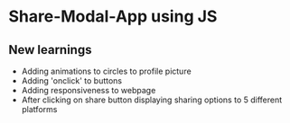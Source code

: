 # Share-Modal-App using JS



## New learnings
- Adding animations to circles to profile picture
- Adding 'onclick' to buttons
- Adding responsiveness to webpage
- After clicking on share button displaying sharing options to 5 different platforms

